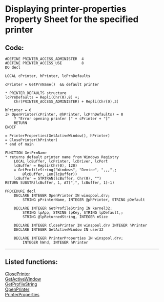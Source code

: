 
# Displaying printer-properties Property Sheet for the specified printer

## Code:
```foxpro  
#DEFINE PRINTER_ACCESS_ADMINISTER  4
#DEFINE PRINTER_ACCESS_USE         8
DO decl

LOCAL cPrinter, hPrinter, lcPrnDefaults

cPrinter = GetPrnName()  && default printer

* PRINTER_DEFAULTS structure
lcPrnDefaults = Repli(Chr(0),8) +;
	Chr(PRINTER_ACCESS_ADMINISTER) + Repli(Chr(0),3)

hPrinter = 0
IF OpenPrinter(cPrinter, @hPrinter, lcPrnDefaults) = 0
	? "Error opening printer [" + cPrinter + "]"
	RETURN
ENDIF

= PrinterProperties(GetActiveWindow(), hPrinter)
= ClosePrinter(hPrinter)
* end of main

FUNCTION GetPrnName
* returns default printer name from Windows Registry
	LOCAL lcBuffer, lcPrinter, lcDriver, lcPort
	lcBuffer = Repli(Chr(0), 120)
	= GetProfileString("Windows", "Device", ",,,",;
		@lcBuffer, Len(lcBuffer))
	lcBuffer = STRTRAN(lcBuffer, Chr(0), "")
RETURN SUBSTR(lcBuffer, 1, AT(",", lcBuffer, 1)-1)

PROCEDURE decl
	DECLARE INTEGER OpenPrinter IN winspool.drv;
		STRING pPrinterName, INTEGER @phPrinter, STRING pDefault

	DECLARE INTEGER GetProfileString IN kernel32;
		STRING lpApp, STRING lpKey, STRING lpDefault,;
		STRING @lpReturnedString, INTEGER nSize

	DECLARE INTEGER ClosePrinter IN winspool.drv INTEGER hPrinter
	DECLARE INTEGER GetActiveWindow IN user32

	DECLARE INTEGER PrinterProperties IN winspool.drv;
		INTEGER hWnd, INTEGER hPrinter  
```  
***  


## Listed functions:
[ClosePrinter](../libraries/winspool.drv/ClosePrinter.md)  
[GetActiveWindow](../libraries/user32/GetActiveWindow.md)  
[GetProfileString](../libraries/kernel32/GetProfileString.md)  
[OpenPrinter](../libraries/winspool.drv/OpenPrinter.md)  
[PrinterProperties](../libraries/winspool.drv/PrinterProperties.md)  

